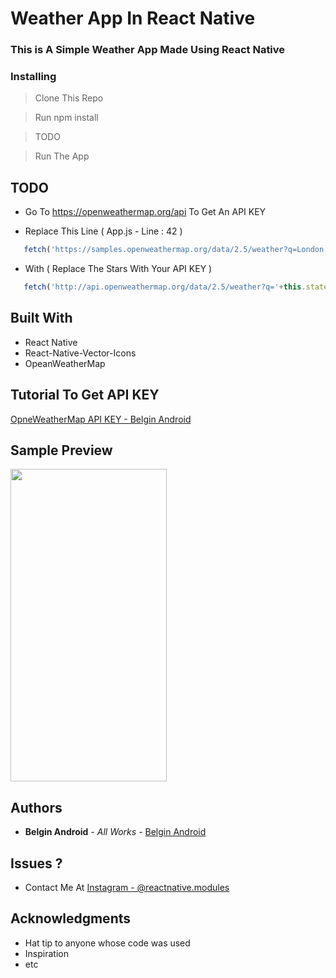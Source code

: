 # Weather App In React Native

### This is A Simple Weather App Made Using React Native

### Installing

> Clone This Repo

> Run npm install

> TODO

> Run The App

## TODO 

* Go To https://openweathermap.org/api To Get An API KEY

* Replace This Line ( App.js - Line : 42 )

```javascript
   fetch('https://samples.openweathermap.org/data/2.5/weather?q=London,uk&appid=***********************')  
```

* With ( Replace The Stars With Your API KEY )

```javascript
   fetch('http://api.openweathermap.org/data/2.5/weather?q='+this.state.city+'&appid=***')  
```

## Built With

* React Native
* React-Native-Vector-Icons
* OpeanWeatherMap

## Tutorial To Get API KEY

[OpneWeatherMap API KEY - Belgin Android](https://www.youtube.com/watch?v=23WXD9_gdoY&t=45s)

## Sample Preview

<img src="https://user-images.githubusercontent.com/61349423/95949981-6401bb00-0e11-11eb-93ce-6bdc7960f11e.gif" width="250" height="500">


## Authors

* **Belgin Android** - *All Works* - [Belgin Android](https://github.com/Belgin-Android)

## Issues ?

* Contact Me At [Instagram - @reactnative.modules](https://www.instagram.com/reactnative.modules/)

## Acknowledgments

* Hat tip to anyone whose code was used
* Inspiration
* etc

